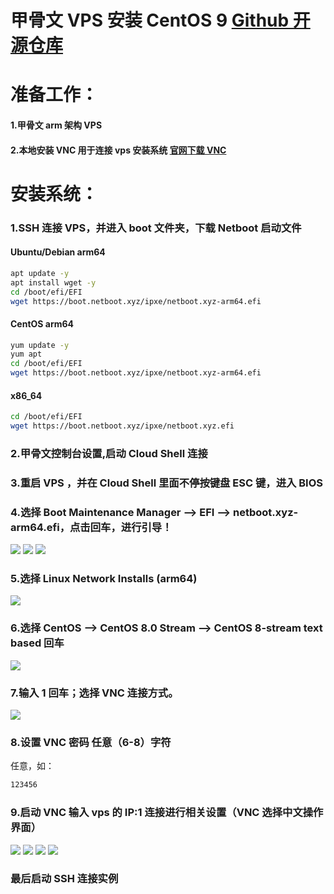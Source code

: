 # 甲骨文 VPS 安装 CentOS 9 [Github 开源仓库](https://github.com/netbootxyz/netboot.xyz)

# 准备工作：
#### 1.甲骨文 arm 架构 VPS
#### 2.本地安装 VNC 用于连接 vps 安装系统 [官网下载 VNC](https://www.realvnc.com/)

# 安装系统：
### 1.SSH 连接 VPS，并进入 boot 文件夹，下载 Netboot 启动文件
  
#### Ubuntu/Debian arm64
```bash
apt update -y
apt install wget -y
cd /boot/efi/EFI
wget https://boot.netboot.xyz/ipxe/netboot.xyz-arm64.efi
```
  
#### CentOS arm64
```bash
yum update -y
yum apt
cd /boot/efi/EFI
wget https://boot.netboot.xyz/ipxe/netboot.xyz-arm64.efi
```
  
#### x86_64
```bash
cd /boot/efi/EFI
wget https://boot.netboot.xyz/ipxe/netboot.xyz.efi
```
  
### 2.甲骨文控制台设置,启动 Cloud Shell 连接

### 3.重启 VPS ，并在 Cloud Shell 里面不停按键盘 ESC 键，进入 BIOS

### 4.选择 Boot Maintenance Manager —> EFI —> netboot.xyz-arm64.efi，点击回车，进行引导！
<img src="https://github.com/Sam-Mey/Documentation/blob/main/Oracle_VPS_netboot/img/1.jpg" />
<img src="https://github.com/Sam-Mey/Documentation/blob/main/Oracle_VPS_netboot/img/2.jpg" />
<img src="https://github.com/Sam-Mey/Documentation/blob/main/Oracle_VPS_netboot/img/3.jpg" />

### 5.选择 Linux Network Installs (arm64)
<img src="https://github.com/Sam-Mey/Documentation/blob/main/Oracle_VPS_netboot/img/4.jpg" />

### 6.选择 CentOS —> CentOS 8.0 Stream —> CentOS 8-stream text based 回车
<img src="https://github.com/Sam-Mey/Documentation/blob/main/Oracle_VPS_netboot/img/5.jpg" />

### 7.输入 1 回车；选择 VNC 连接方式。
<img src="https://github.com/Sam-Mey/Documentation/blob/main/Oracle_VPS_netboot/img/6.jpg" />

### 8.设置 VNC 密码 任意（6-8）字符
任意，如：
```bash
123456
```

### 9.启动 VNC 输入 vps 的 IP:1 连接进行相关设置（VNC 选择中文操作界面）
<img src="https://github.com/Sam-Mey/Documentation/blob/main/Oracle_VPS_netboot/img/7.jpg" />
<img src="https://github.com/Sam-Mey/Documentation/blob/main/Oracle_VPS_netboot/img/8.jpg" />
<img src="https://github.com/Sam-Mey/Documentation/blob/main/Oracle_VPS_netboot/img/9.jpg" />
<img src="https://github.com/Sam-Mey/Documentation/blob/main/Oracle_VPS_netboot/img/10.jpg" />

### 最后启动 SSH 连接实例
